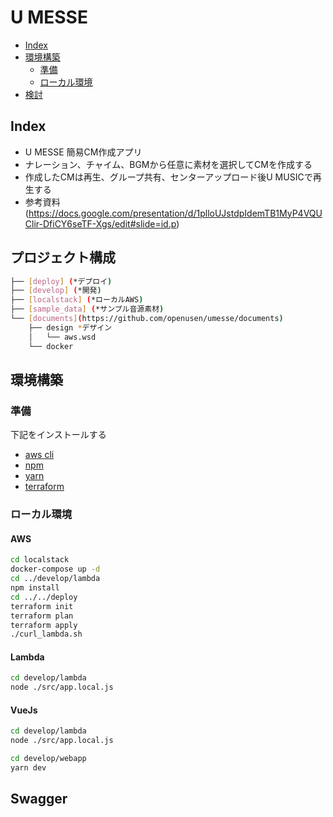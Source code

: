 # U MESSE

- [Index](#Index)
- [環境構築](#環境構築)
  - [準備](#準備)
  - [ローカル環境](#ローカル環境)
- [検討](#検討)

## Index

- U MESSE 簡易CM作成アプリ
- ナレーション、チャイム、BGMから任意に素材を選択してCMを作成する
- 作成したCMは再生、グループ共有、センターアップロード後U MUSICで再生する
- 参考資料(https://docs.google.com/presentation/d/1plloUJstdpIdemTB1MyP4VQUClir-DfiCY6seTF-Xgs/edit#slide=id.p)

## プロジェクト構成

```bash
├── [deploy] (*デプロイ)
├── [develop] (*開発)
├── [localstack] (*ローカルAWS)
├── [sample_data] (*サンプル音源素材)
└── [documents](https://github.com/openusen/umesse/documents)
    ├── design *デザイン
    │   └── aws.wsd
    └── docker
```

## 環境構築

### 準備

下記をインストールする

- [aws cli](https://docs.aws.amazon.com/ja_jp/cli/latest/userguide/install-cliv2.html)
- [npm](https://nodejs.org/ja/download/)
- [yarn](https://classic.yarnpkg.com/ja/docs/install/#windows-stable)
- [terraform](https://www.terraform.io/downloads.html)

### ローカル環境

#### AWS

```bash
cd localstack
docker-compose up -d
cd ../develop/lambda
npm install
cd ../../deploy
terraform init
terraform plan
terraform apply
./curl_lambda.sh
```

#### Lambda

```bash
cd develop/lambda
node ./src/app.local.js
```

#### VueJs

```bash
cd develop/lambda
node ./src/app.local.js

cd develop/webapp
yarn dev
```

## Swagger
